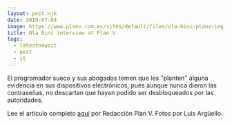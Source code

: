 ```yaml
---
layout: post.njk
date: 2019-07-04
image: https://www.planv.com.ec/sites/default/files/ola-bini-planv-img_0017.jpg
title: Ola Bini interview at Plan V
tags:
  - latestnewsit
  - post
  - it
---
```

El programador sueco y sus abogados temen que les "planten" alguna evidencia en sus dispositivos electrónicos, pues aunque nunca dieron las contraseñas, no descartan que hayan podido ser desbloqueados por las autoridades.

Lee el artículo completo [aquí](https://www.planv.com.ec/historias/politica/libertad-ola-bini-alista-su-estrategia-y-se-prepara-el-peor-escenario) por Redacción Plan V. Fotos por Luis Argüello.

